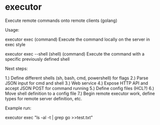 # executor
Execute remote commands onto remote clients (golang)

Usage:

executor exec (command)
Execute the command locally on the server in exec style

executor exec --shell (shell) (command)
Execute the command with a specific previously defined shell

Next steps:

1.) Define different shells (sh, bash, cmd, powershell) for flags
2.) Parse JSON input for cmd and shell
3.) Web service
4.) Expose HTTP API and accept JSON POST for command running
5.) Define config files (HCL?)
6.) Move shell definition to a config file
7.) Begin remote executor work, define types for remote server definition, etc.

Example run:

executor exec "ls -al -t | grep go >>test.txt"